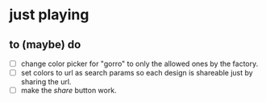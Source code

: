 # just playing

## to (maybe) do

- [ ] change color picker for "gorro" to only the allowed ones by the factory.
- [ ] set colors to url as search params so each design is shareable just by sharing the url.
- [ ] make the *share* button work.
